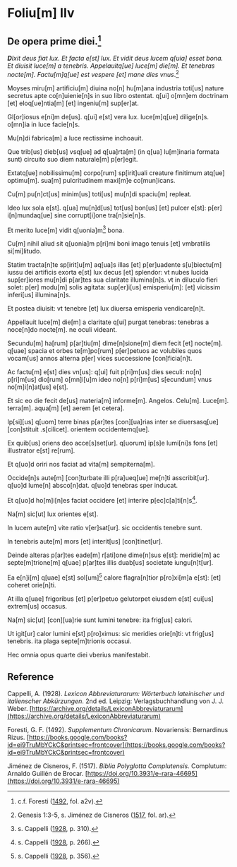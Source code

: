 # Foliu[m] IIv

## De opera prime diei.[^1]

***D**Ixit deus fiat lux. 
Et facta e[st] lux.
Et vidit deus lucem q[uia] esset bona.
Et diuisit luce[m] a tenebris.
Appelauitq[ue] luce[m] die[m].
Et tenebras nocte[m].
Factu[m]q[ue] est vespere [et] mane dies vnus*.[^2]

Moyses miru[m] artificiu[m] diuina no[n] hu[m]ana industria toti[us] nature secretus apte co[n]uienie[n]s in suo libro ostentat. q[ui] o[mn]em doctrinam [et] eloq[ue]ntia[m] [et] ingeniu[m] sup[er]at.

Gl[or]iosus e[ni]m de[us]. q[ui] e[st] vera lux. luce[m]q[ue] dilige[n]s. o[mn]ia in luce facie[n]s.

Mu[n]di fabrica[m] a luce rectissime inchoauit.

Que trib[us] dieb[us] vsq[ue] ad q[ua]rta[m] (in q[ua] lu[m]inaria formata sunt) circuito suo diem naturale[m] p[er]egit.

Extatq[ue] nobilissimu[m] corpo[rum] sp[irit]uali creature finitimum atq[ue] optimu[m]. sua[m] pulcritudinem maxi[m]e co[mun]icans.

Cu[m] pu[n]ct[us] minim[us] toti[us] mu[n]di spaciu[m] repleat.

Ideo lux sola e[st]. q[ua] mu[n]d[us] tot[us] bon[us] [et] pulcer e[st]: p[er] i[n]mundaq[ue] sine corrupt[i]one tra[n]sie[n]s.

Et merito luce[m] vidit q[uonia]m[^3] bona.

Cu[m] nihil aliud sit q[uonia]m p[ri]mi boni imago tenuis [et] vmbratilis si[mi]litudo.

Statim tracta[n]te sp[irit]u[m] aq[ua]s illas [et] p[er]uadente s[u]biectu[m] iussu dei artificis exorta e[st] lux decus [et] splendor: vt nubes lucida sup[er]iores mu[n]di p[ar]tes sua claritate illumina[n]s. vt in diluculo fieri solet: p[er] modu[m] solis agitata: sup[er]i[us] emisperiu[m]: [et] vicissim inferi[us] illumina[n]s.

Et postea diuisit: vt tenebre [et] lux diuersa emisperia vendicare[n]t.

Appellauit luce[m] die[m] a claritate q[ui] purgat tenebras: tenebras a noce[n]do nocte[m]. ne oculi videant.

Secundu[m] ha[rum] p[ar]tiu[m] dime[n]sione[m] diem fecit [et] nocte[m]. q[uae] spacia et orbes te[m]po[rum] p[er]petuos ac volubiles quos vocam[us] annos alterna p[er] vices successione [con]ficia[n]t. 

Ac factu[m] e[st] dies vn[us]: q[ui] fuit p[ri]m[us] dies seculi: no[n] p[ri]m[us] dio[rum] o[mn]i[u]m ideo no[n] p[ri]m[us] s[ecundum] vnus no[m]i[n]at[us] e[st]. 

Et sic eo die fecit de[us] materia[m] informe[m]. Angelos. Celu[m]. Luce[m]. terra[m]. aqua[m] [et] aerem [et cetera].

Ip[si][us] q[uom] terre binas p[ar]tes [con][ua]rias inter se diuersasq[ue] [con]stituit .s[cilicet]. orientem occidentemq[ue].

Ex quib[us] oriens deo acce[s]set[ur]. q[uorum] ip[s]e lumi[ni]s fons [et] illustrator e[st] re[rum].

Et q[uo]d oriri nos faciat ad vita[m] sempiterna[m].

Occide[n]s aute[m] [con]turbate illi p[ra]ueq[ue] me[n]ti asscribit[ur]. q[uo]d lume[n] absco[n]dat. q[uo]d tenebras sper inducat.

Et q[uo]d ho[m]i[n]es faciat occidere [et] interire p[ec]c[a]ti[n]s[^4].

Na[m] sic[ut] lux orientes e[st].

In lucem aute[m] vite ratio v[er]sat[ur]. sic occidentis tenebre sunt.

In tenebris aute[m] mors [et] interit[us] [con]tinet[ur].

Deinde alteras p[ar]tes eade[m] r[ati]one dime[n]sus e[st]: meridie[m] ac septe[m]trione[m] q[uae] p[ar]tes illis duab[us] societate iungu[n]t[ur].

Ea e[n]i[m] q[uae] e[st] sol[um][^5] calore flagra[n]tior p[ro]xi[m]a e[st]: [et] coheret orie[n]ti.

At illa q[uae] frigoribus [et] p[er]petuo gelutorpet eiusdem e[st] cui[us] extrem[us] occasus.

Na[m] sic[ut] [con][ua]rie sunt lumini tenebre: ita frig[us] calori.

Ut igit[ur] calor lumini e[st] p[ro]ximus: sic meridies orie[n]ti: vt frig[us] tenebris. ita plaga septe[m]trionis occasui.

Hec omnia opus quarte diei vberius manifestabit.
 
[^1]: c.f. Foresti ([1492](https://books.google.com/books?id=ei9TruMbYCkC&printsec=frontcover), fol. a2v).  
[^2]: Genesis 1:3-5, s. Jiménez de Cisneros ([1517](https://doi.org/10.3931/e-rara-46695), fol. ar).   
[^3]: s. Cappelli ([1928](https://archive.org/details/LexiconAbbreviaturarum), p. 310).  
[^4]: s. Cappelli ([1928](https://archive.org/details/LexiconAbbreviaturarum), p. 266).  
[^5]: s. Cappelli ([1928](https://archive.org/details/LexiconAbbreviaturarum), p. 356).


## Reference

Cappelli, A. (1928). *Lexicon Abbreviaturarum: Wörterbuch lateinischer und italienscher Abkürzungen*. 2nd ed. Leipzig: Verlagsbuchhandlung von J. J. Weber. [https://archive.org/details/LexiconAbbreviaturarum](https://archive.org/details/LexiconAbbreviaturarum)

Foresti, G. F. (1492). *Supplementum Chronicarum*. Novariensis: Bernardinus Rizus. [https://books.google.com/books?id=ei9TruMbYCkC&printsec=frontcover](https://books.google.com/books?id=ei9TruMbYCkC&printsec=frontcover)

Jiménez de Cisneros, F. (1517). *Biblia Polyglotta Complutensis*. Complutum: Arnaldo Guillén de Brocar. [https://doi.org/10.3931/e-rara-46695](https://doi.org/10.3931/e-rara-46695)
